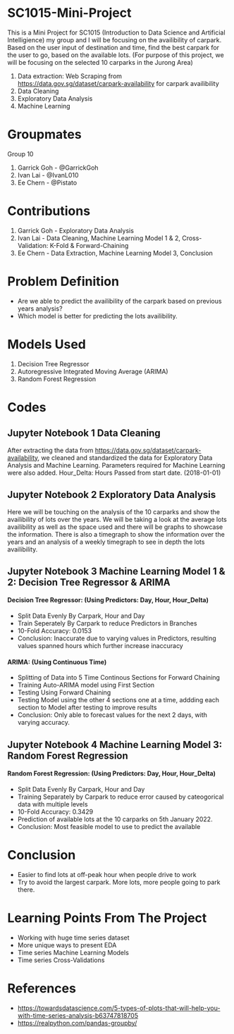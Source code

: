 # SC1015-Mini-Project
This is a Mini Project for SC1015 (Introduction to Data Science and Artificial Intelligience) my group and I will be focusing on the availibility of carpark. Based on the user input of destination and time, find the best carpark for the user to go, based on the available lots. (For purpose of this project, we will be focusing on the selected 10 carparks in the Jurong Area)
1. Data extraction: Web Scraping from https://data.gov.sg/dataset/carpark-availability for carpark availibility
2. Data Cleaning
3. Exploratory Data Analysis
4. Machine Learning

# Groupmates
Group 10
1. Garrick Goh - @GarrickGoh
2. Ivan Lai - @IvanL010
3. Ee Chern - @Pistato

# Contributions
1. Garrick Goh - Exploratory Data Analysis
2. Ivan Lai - Data Cleaning, Machine Learning Model 1 & 2, Cross-Validation: K-Fold & Forward-Chaining
3. Ee Chern - Data Extraction, Machine Learning Model 3, Conclusion

# Problem Definition
* Are we able to predict the availibility of the carpark based on previous years analysis?
* Which model is better for predicting the lots availibility.

# Models Used
1. Decision Tree Regressor
2. Autoregressive Integrated Moving Average (ARIMA)
3. Random Forest Regression

# Codes
## Jupyter Notebook 1 Data Cleaning
After extracting the data from https://data.gov.sg/dataset/carpark-availability, we cleaned and standardized the data for Exploratory Data Analysis and Machine Learning.
Parameters required for Machine Learning were also added.
Hour_Delta: Hours Passed from start date. (2018-01-01)
## Jupyter Notebook 2 Exploratory Data Analysis
Here we will be touching on the analysis of the 10 carparks and show the availibility of lots over the years. We will be taking a look at the average lots availibility as well as the space used and there will be graphs to showcase the information. There is also a timegraph to show the information over the years and an analysis of a weekly timegraph to see in depth the lots availibility.
## Jupyter Notebook 3 Machine Learning Model 1 & 2: Decision Tree Regressor & ARIMA
#### Decision Tree Regressor: (Using Predictors: Day, Hour, Hour_Delta)
* Split Data Evenly By Carpark, Hour and Day
* Train Seperately By Carpark to reduce Predictors in Branches
* 10-Fold Accuracy: 0.0153
* Conclusion: Inaccurate due to varying values in Predictors, resulting values spanned hours which further increase inaccuracy
#### ARIMA: (Using Continuous Time)
* Splitting of Data into 5 Time Continous Sections for Forward Chaining
* Training Auto-ARIMA model using First Section
* Testing Using Forward Chaining
* Testing Model using the other 4 sections one at a time, addding each section to Model after testing to improve results
* Conclusion: Only able to forecast values for the next 2 days, with varying accuracy.
## Jupyter Notebook 4 Machine Learning Model 3: Random Forest Regression 
#### Random Forest Regression: (Using Predictors: Day, Hour, Hour_Delta)
* Split Data Evenly By Carpark, Hour and Day
* Training Separately by Carpark to reduce error caused by cateogorical data with multiple levels
* 10-Fold Accuracy: 0.3429
* Prediction of available lots at the 10 carparks on 5th January 2022.
* Conclusion: Most feasible model to use to predict the available

# Conclusion 
* Easier to find lots at off-peak hour when people drive to work 
* Try to avoid the largest carpark. More lots, more people going to park there.

# Learning Points From The Project
* Working with huge time series dataset
* More unique ways to present EDA
* Time series Machine Learning Models
* Time series Cross-Validations

# References
* https://towardsdatascience.com/5-types-of-plots-that-will-help-you-with-time-series-analysis-b63747818705
* https://realpython.com/pandas-groupby/
